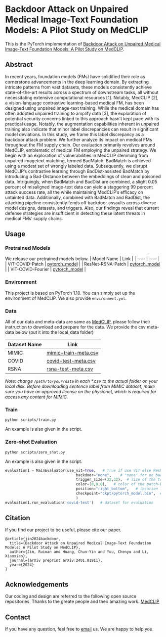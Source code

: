 # Backdoor Attack on Unpaired Medical Image-Text Foundation Models: A Pilot Study on MedCLIP

This is the PyTorch implementation of [Backdoor Attack on Unpaired Medical Image-Text Foundation Models: A Pilot Study on MedCLIP](https://arxiv.org/pdf/2401.01911.pdf).

## Abstract
In recent years, foundation models (FMs) have solidified their role as cornerstone advancements in the deep
learning domain. By extracting intricate patterns from vast datasets, these models consistently achieve state-of-the-art results
across a spectrum of downstream tasks, all without necessitating extensive computational resources [1]. Notably, MedCLIP [2],
a vision-language contrastive learning-based medical FM, has been designed using unpaired image-text training. While the
medical domain has often adopted unpaired training to amplify data [3], the exploration of potential security concerns linked to
this approach hasn’t kept pace with its practical usage. Notably, the augmentation capabilities inherent in unpaired training also
indicate that minor label discrepancies can result in significant model deviations. In this study, we frame this label discrepancy
as a backdoor attack problem. We further analyze its impact on medical FMs throughout the FM supply chain. Our evaluation
primarily revolves around MedCLIP, emblematic of medical FM employing the unpaired strategy. We begin with an exploration
of vulnerabilities in MedCLIP stemming from unpaired imagetext matching, termed BadMatch. BadMatch is achieved using a modest set of wrongly labeled data. Subsequently, we disrupt MedCLIP’s contrastive learning through BadDist-assisted BadMatch by introducing a Bad-Distance between the embeddings of clean and poisoned data. Intriguingly, when BadMatch and BadDist are combined, a slight 0.05 percent of misaligned image-text data can yield a staggering 99 percent attack success rate, all the while maintaining MedCLIP’s efficacy on untainted data. Additionally, combined with BadMatch and BadDist, the attacking pipeline consistently fends off backdoor assaults across diverse model designs, datasets, and triggers. Also, our findings reveal that current defense strategies are insufficient in detecting these latent threats in medical FMs’ supply chains.

## Usage

### Pretrained Models
We release our pretrained models below.
|  Model Name   | Link  |
|  ----  | ----  |
| ViT-COVID-Patch  | [pytorch_model](https://drive.google.com/file/d/1EMFsfcS-LIYvGXttBrbLwlRFgZg5eFZs/view?usp=sharing) |
| ResNet-RSNA-Patch  | [pytorch_model](https://drive.google.com/file/d/130L1YamzbJK9A9z6iuj-YFQJFckbNI1f/view?usp=sharing) |
| ViT-COVID-Fourier  | [pytorch_model](https://drive.google.com/file/d/1uJ32oeeUvM0MjzK2dEh6md_vg7i8eQ94/view?usp=sharing) |

### Environment
This project is based on PyTorch 1.10. You can simply set up the environment of MedCLIP. We also provide `environment.yml`.

### Data
All of our data and meta-data are same as [MedCLIP](https://github.com/RyanWangZf/MedCLIP), please follow their instruction to download and prepare for the data. We provide the csv meta-data below (put it into the local_data folder)

|  Dataset Name   | Link  |
|  ----  | ----  |
| MIMIC  | [mimic-train-meta.csv](https://drive.google.com/file/d/1Kxx10NIBAfU14_CK5SQdSp8A1hI5NU_1/view?usp=sharing) |
| COVID  | [covid-test-meta.csv](https://drive.google.com/file/d/1n7NCn1b5oLSY-5k9lL5i_4ukKSAvMmwe/view?usp=sharing) |
| RSNA  | [rsna-test-meta.csv](https://drive.google.com/file/d/1-YwJCiS3T3dJgpbTdy2VNyfsczEjjpLS/view?usp=sharing) |

_Note: change `/path/to/your/data` in each *.csv to the actual folder on your local disk. Before downloading sentence label from MIMIC dataset, make sure you have an approved license on the physionet, which is required for access any content for MIMIC._

### Train
```
python scripts/train.py
```
An example is also given in the script.

### Zero-shot Evaluation
```
python scripts/zero_shot.py
```
An example is also given in the script.

```python
evaluation1 = MainEvaluator(use_vit=True,   # True if use ViT else ResNet
                                backdoor="none",    # "none" for no backdoor attack, "patch" for badnet trigger, "fourier" for fourier trigger
                                trigger_size=(32,32),  # size of the trigger for patch-based trigger
                                color=(0,0,0),   # color of the patch-based trigger
                                position="right_bottom",   # location for the patch-based trigger
                                checkpoint="ckpt/pytorch_model.bin",  # path for the checkpoint
                                )
evaluation1.run_evaluation('covid-test')   # dataset for evaluation
```

## Citation
If you find our project to be useful, please cite our paper.
```
@article{jin2024backdoor,
  title={Backdoor Attack on Unpaired Medical Image-Text Foundation Models: A Pilot Study on MedCLIP},
  author={Jin, Ruinan and Huang, Chun-Yin and You, Chenyu and Li, Xiaoxiao},
  journal={arXiv preprint arXiv:2401.01911},
  year={2024}
}
```

## Acknowledgements
Our coding and design are referred to the following open source repositories. Thanks to the greate people and their amazing work.
[MedCLIP](https://github.com/RyanWangZf/MedCLIP)

## Contact
If you have any question, feel free to [email](mailto:ruinanjin@alumni.ubc.ca) us. We are happy to help you.
